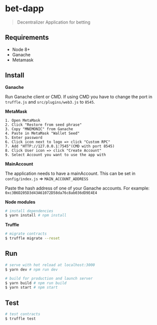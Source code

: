 # bet-dapp

> Decentralizer Application for betting

## Requirements

* Node 8+
* Ganache
* Metamask

## Install

**Ganache**

Run Ganache client or CMD. If using CMD you have to change the port in `truffle.js` and `src/plugins/web3.js` to `8545`.

**MetaMask**
```
1. Open MetaMask
2. Click "Restore from seed phrase"
3. Copy "MNEMONIC" from Ganache
4. Paste in MetaMask "Wallet Seed"
5. Enter password
6. Click icon next to logo => click "Custom RPC"
7. Add "HTTP://127.0.0.1:7545"(CMD with port 8545)
8. Click User icon => click "Create Account"
9. Select Account you want to use the app with
```

**MainAccount**

The application needs to have a mainAccount. This can be set in `config/index.js` => `MAIN_ACCOUNT_ADDRESS`

Paste the hash address of one of your Ganache accounts. For example: `0xc3B6D205D3d43A61072D58da76c8ab036dD9E4E4`

**Node modules**
```bash
# install dependencies
$ yarn install # npm install
```

**Truffle**
```bash
# migrate contracts
$ truffle migrate --reset
```

## Run

```bash
# serve with hot reload at localhost:3000
$ yarn dev # npm run dev

# build for production and launch server
$ yarn build # npm run build
$ yarn start # npm start
```

## Test
```bash
# test contracts
$ truffle test
```
